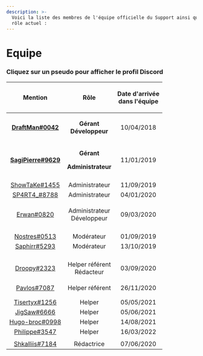 ```yaml
---
description: >-
  Voici la liste des membres de l'équipe officielle du Support ainsi que leur
  rôle actuel :
---
```


# Equipe

### Cliquez sur un pseudo pour afficher le profil Discord

|                                     Mention                                    |                                 Rôle                                 | <p>Date d'arrivée<br>dans l'équipe</p> |
| :----------------------------------------------------------------------------: | :------------------------------------------------------------------: | :------------------------------------: |
|  ****[**DraftMan#0042**](https://discordapp.com/users/207190782673813504)****  |    <p><strong>Gérant</strong><br><strong>Développeur</strong></p>    |               10/04/2018               |
| ****[**SagiPierre#9629**](https://discordapp.com/users/164738865649811457)**** | <p><strong>Gérant</strong></p><p><strong>Administrateur</strong></p> |               11/01/2019               |
|                                                                                |                                                                      |                                        |
|        [ShowTaKe#1455](https://discordapp.com/users/324110004313391105)        |                            Administrateur                            |               11/09/2019               |
|        [SP4RT4\_#8788](https://discordapp.com/users/272321832323907585)        |                            Administrateur                            |               04/01/2020               |
|          [Erwan#0820](https://discordapp.com/users/150249602635792385)         |                 <p>Administrateur<br>Développeur</p>                 |               09/03/2020               |
|                                                                                |                                                                      |                                        |
|          [Nostres#0513](https://discord.com/users/518111825859051568)          |                              Modérateur                              |               01/09/2019               |
|         [Saphirr#5293](https://discordapp.com/users/555068713343254533)        |                              Modérateur                              |               13/10/2019               |
|                                                                                |                                                                      |                                        |
|         [Droopy#2323](https://discordapp.com/users/602548725113552917)         |                  <p>Helper référent<br>Rédacteur</p>                 |               03/09/2020               |
|         [Pavlos#7087](https://discordapp.com/users/691659049569222677)         |                            Helper référent                           |               26/11/2020               |
|                                                                                |                                                                      |                                        |
|                                                                                |                                                                      |                                        |
|          [Tisertyx#1256](https://discord.com/users/622078849857093633)         |                                Helper                                |               05/05/2021               |
|           [JigSaw#6666](https://discord.com/users/587271930797752321)          |                                Helper                                |               05/06/2021               |
|        [Hugo-broc#0998](https://discordapp.com/users/667362944606273576)       |                                Helper                                |               14/08/2021               |
|         [Philippe#3547](https://discordapp.com/users/738713574003834941)       |                                Helper                                |               16/03/2022               |
|                                                                                |                                                                      |                                        |
|        [Shkalliis#7184](https://discordapp.com/users/364869974730211329)       |                              Rédactrice                              |               07/06/2020               |

